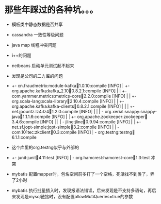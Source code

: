 # 那些年踩过的各种坑。。。

* 模板类中静态数据是否共享
* cassandra 一致性等级问题
* java map 线程冲突问题
* i++的问题
* netbeans 启动单元测试起不起来
* 发现是公司的二方库的问题
* +- cn.fraudmetrix:module-kafka:jar:1.0.10:compile
  \[INFO\] \|  +- org.apache.kafka:kafka\_2.10:jar:0.8.2.1:compile
  \[INFO\] \|  \|  +- com.yammer.metrics:metrics-core:jar:2.2.0:compile
  \[INFO\] \|  \|  +- org.scala-lang:scala-library:jar:2.10.4:compile
  \[INFO\] \|  \|  +- org.apache.kafka:kafka-clients:jar:0.8.2.1:compile
  \[INFO\] \|  \|  \|  +- net.jpountz.lz4:lz4:jar:1.2.0:compile
  \[INFO\] \|  \|  \|  - org.xerial.snappy:snappy-java:jar:1.1.1.6:compile
  \[INFO\] \|  \|  +- org.apache.zookeeper:zookeeper:jar:3.4.6:compile
  \[INFO\] \|  \|  \|  - jline:jline:jar:0.9.94:compile
  \[INFO\] \|  \|  +- net.sf.jopt-simple:jopt-simple:jar:3.2:compile
  \[INFO\] \|  \|  - com.101tec:zkclient:jar:0.3:compile
  \[INFO\] \|  - org.testng:testng:jar:6.1.1:compile

* 这个库里的org.testng似乎与外部的

* +- junit:junit:jar:4.11:test
  \[INFO\] \|  - org.hamcrest:hamcrest-core:jar:1.3:test
  冲突
* mybatis 配置mapper时，包名空间前多打了一个空格，死活找不到类了，弄了2小时
* mybatis 执行批量插入时，发现报语法错误，后来发现是不支持多语句，再后来发现是mysql链接时，没有配置allowMutiQueries=true的参数

